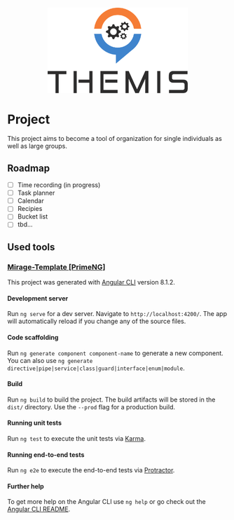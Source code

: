 <p align="center">
  <img src="https://github.com/itsscb/themis/blob/master/src/assets/logo.svg" style="width: 20rem;"/>
</p>

# Project
This project aims to become a tool of organization for single individuals as well as large groups.

## Roadmap
- [ ] Time recording (in progress)
- [ ] Task planner
- [ ] Calendar
- [ ] Recipies
- [ ] Bucket list
- [ ] tbd...

## Used tools
### [Mirage-Template \[PrimeNG\]](https://www.primefaces.org/layouts/mirage-ng)

This project was generated with [Angular CLI](https://github.com/angular/angular-cli) version 8.1.2.

#### Development server

Run `ng serve` for a dev server. Navigate to `http://localhost:4200/`. The app will automatically reload if you change any of the source files.

#### Code scaffolding

Run `ng generate component component-name` to generate a new component. You can also use `ng generate directive|pipe|service|class|guard|interface|enum|module`.

#### Build

Run `ng build` to build the project. The build artifacts will be stored in the `dist/` directory. Use the `--prod` flag for a production build.

#### Running unit tests

Run `ng test` to execute the unit tests via [Karma](https://karma-runner.github.io).

#### Running end-to-end tests

Run `ng e2e` to execute the end-to-end tests via [Protractor](http://www.protractortest.org/).

#### Further help

To get more help on the Angular CLI use `ng help` or go check out the [Angular CLI README](https://github.com/angular/angular-cli/blob/master/README.md).
